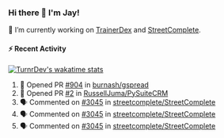 ### Hi there 👋 I'm Jay!

🔭 I’m currently working on [TrainerDex](https://www.github.com/TrainerDex) and [StreetComplete](https://github.com/streetcomplete/StreetComplete).

#### :zap: Recent Activity

[![TurnrDev's wakatime stats](https://github-readme-stats.vercel.app/api/wakatime?username=TurnrDev)](https://wakatime.com/@TurnrDev)
<br>
<!--START_SECTION:activity-->
1. 💪 Opened PR [#904](https://github.com/burnash/gspread/pull/904) in [burnash/gspread](https://github.com/burnash/gspread)
2. 💪 Opened PR [#2](https://github.com/RussellJuma/PySuiteCRM/pull/2) in [RussellJuma/PySuiteCRM](https://github.com/RussellJuma/PySuiteCRM)
3. 🗣 Commented on [#3045](https://github.com/streetcomplete/StreetComplete/issues/3045) in [streetcomplete/StreetComplete](https://github.com/streetcomplete/StreetComplete)
4. 🗣 Commented on [#3045](https://github.com/streetcomplete/StreetComplete/issues/3045) in [streetcomplete/StreetComplete](https://github.com/streetcomplete/StreetComplete)
5. 🗣 Commented on [#3045](https://github.com/streetcomplete/StreetComplete/issues/3045) in [streetcomplete/StreetComplete](https://github.com/streetcomplete/StreetComplete)
<!--END_SECTION:activity-->
